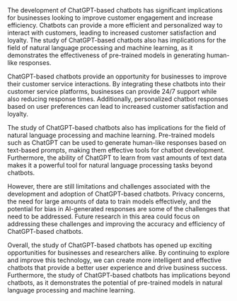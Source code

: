 

The development of ChatGPT-based chatbots has significant implications for businesses looking to improve customer engagement and increase efficiency. Chatbots can provide a more efficient and personalized way to interact with customers, leading to increased customer satisfaction and loyalty. The study of ChatGPT-based chatbots also has implications for the field of natural language processing and machine learning, as it demonstrates the effectiveness of pre-trained models in generating human-like responses.

ChatGPT-based chatbots provide an opportunity for businesses to improve their customer service interactions. By integrating these chatbots into their customer service platforms, businesses can provide 24/7 support while also reducing response times. Additionally, personalized chatbot responses based on user preferences can lead to increased customer satisfaction and loyalty.

The study of ChatGPT-based chatbots also has implications for the field of natural language processing and machine learning. Pre-trained models such as ChatGPT can be used to generate human-like responses based on text-based prompts, making them effective tools for chatbot development. Furthermore, the ability of ChatGPT to learn from vast amounts of text data makes it a powerful tool for natural language processing tasks beyond chatbots.

However, there are still limitations and challenges associated with the development and adoption of ChatGPT-based chatbots. Privacy concerns, the need for large amounts of data to train models effectively, and the potential for bias in AI-generated responses are some of the challenges that need to be addressed. Future research in this area could focus on addressing these challenges and improving the accuracy and efficiency of ChatGPT-based chatbots.

Overall, the study of ChatGPT-based chatbots has opened up exciting opportunities for businesses and researchers alike. By continuing to explore and improve this technology, we can create more intelligent and effective chatbots that provide a better user experience and drive business success. Furthermore, the study of ChatGPT-based chatbots has implications beyond chatbots, as it demonstrates the potential of pre-trained models in natural language processing and machine learning.

